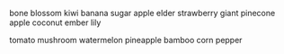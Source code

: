 bone blossom
kiwi
banana
sugar apple
elder strawberry
giant pinecone
apple
coconut
ember lily


tomato
mushroom
watermelon
pineapple
bamboo
corn
pepper
